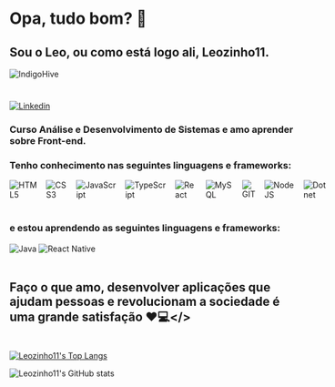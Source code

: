 # Opa, tudo bom? 🤙
## Sou o Leo, ou como está logo ali, Leozinho11.
![IndigoHive](https://github.com/Leozinho11/Leozinho11/assets/101905902/29f4d92e-969a-4009-ab47-0ae592e50458)

#
[![Linkedin](https://img.shields.io/badge/LinkedIn-0077B5?style=for-the-badge&logo=linkedin&logoColor=white
)](https://www.linkedin.com/in/leonardo-barreto-761861235/)


### Curso Análise e Desenvolvimento de Sistemas e amo aprender sobre Front-end.

### Tenho conhecimento nas seguintes linguagens e frameworks:
<div style="display: flex; gap: 1rem">
<img align="center" alt="HTML5" src="https://img.shields.io/badge/HTML5-E34F26?style=for-the-badge&logo=html5&logoColor=white"/>
<img align="center" alt="CSS3" src="https://img.shields.io/badge/CSS3-1572B6?style=for-the-badge&logo=css3&logoColor=white"/>
<img align="center" alt="JavaScript" src="https://img.shields.io/badge/JavaScript-F7DF1E?style=for-the-badge&logo=javascript&logoColor=black"/>
<img align="center" alt="TypeScript" src="https://img.shields.io/badge/TypeScript-007ACC?style=for-the-badge&logo=typescript&logoColor=white"/>
<img align="center" alt="React" src="https://img.shields.io/badge/React-20232A?style=for-the-badge&logo=react&logoColor=61DAFB"/>
<img align="center" alt="MySQL" src="https://img.shields.io/badge/MySQL-00000F?style=for-the-badge&logo=mysql&logoColor=white"/>
<img align="center" alt="GIT" src="https://img.shields.io/badge/GIT-E44C30?style=for-the-badge&logo=git&logoColor=white"/>
<img align="center" alt="NodeJS" src="https://img.shields.io/badge/Node.js-43853D?style=for-the-badge&logo=node.js&logoColor=white"/>
<img align="center" alt="Dotnet" src="https://img.shields.io/badge/.NET-5C2D91?style=for-the-badge&logo=.net&logoColor=white"/>
</div>

<br/>

### e estou aprendendo as seguintes linguagens e frameworks: 
<div style="display: inline_block">
<img align="center" alt="Java" src="https://img.shields.io/badge/Java-ED8B00?style=for-the-badge&logo=openjdk&logoColor=white"/>
<img align="center" alt="React Native" src="https://img.shields.io/badge/React_Native-20232A?style=for-the-badge&logo=react&logoColor=61DAFB"/>
</div>
<br/>

## Faço o que amo, desenvolver aplicações que ajudam pessoas e revolucionam a sociedade é uma grande satisfação ❤️💻</>

#
[![Leozinho11's Top Langs](https://github-readme-stats.vercel.app/api/top-langs/?username=Leozinho11&layout=compact)](https://github.com/Leozinho11/github-readme-stats)

![Leozinho11's GitHub stats](https://github-readme-stats.vercel.app/api?username=leozinho11&show_icons=true&theme=transparent)
